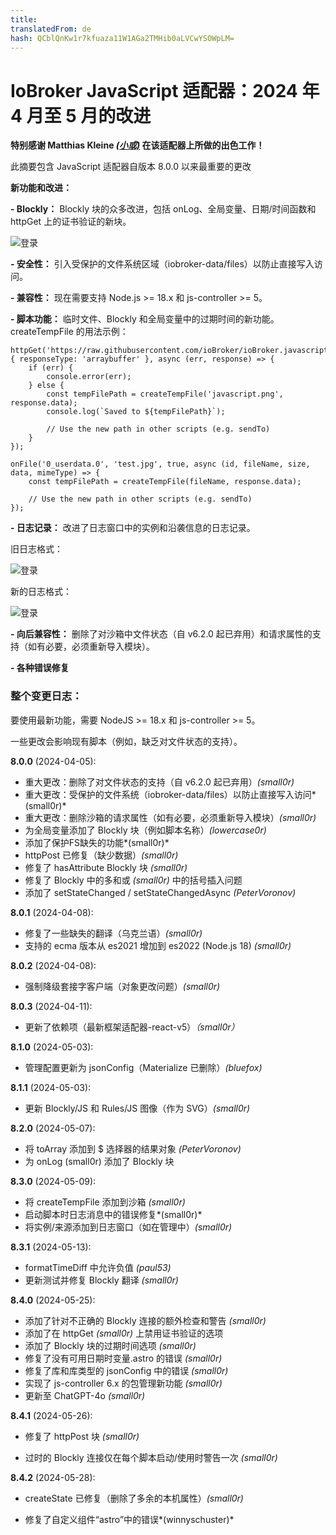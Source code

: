 ```yaml
---
title: 
translatedFrom: de
hash: QCblQnKw1r7kfuaza11W1AGa2TMHib0aLVCwYSOWpLM=
---
```

# IoBroker JavaScript 适配器：2024 年 4 月至 5 月的改进
**特别感谢 Matthias Kleine [*(小或)*](https://github.com/klein0r) 在该适配器上所做的出色工作！**

此摘要包含 JavaScript 适配器自版本 8.0.0 以来最重要的更改

**新功能和改进：**

**- Blockly：** Blockly 块的众多改进，包括 onLog、全局变量、日期/时间函数和 httpGet 上的证书验证的新块。

![登录](en/blog/images/2024_06_06_onLog.png)

**- 安全性：** 引入受保护的文件系统区域（iobroker-data/files）以防止直接写入访问。

**- 兼容性：** 现在需要支持 Node.js >= 18.x 和 js-controller >= 5。

**- 脚本功能：** 临时文件、Blockly 和全局变量中的过期时间的新功能。
createTempFile 的用法示例：

```
httpGet('https://raw.githubusercontent.com/ioBroker/ioBroker.javascript/master/admin/javascript.png', { responseType: 'arraybuffer' }, async (err, response) => {
    if (err) {
        console.error(err);
    } else {
        const tempFilePath = createTempFile('javascript.png', response.data);
        console.log(`Saved to ${tempFilePath}`);

        // Use the new path in other scripts (e.g. sendTo)
    }
});

onFile('0_userdata.0', 'test.jpg', true, async (id, fileName, size, data, mimeType) => {
    const tempFilePath = createTempFile(fileName, response.data);

    // Use the new path in other scripts (e.g. sendTo)
});
```

**- 日志记录：** 改进了日志窗口中的实例和沿袭信息的日志记录。

旧日志格式：

![登录](en/blog/images/2024_06_06_old_logs.png)

新的日志格式：

![登录](en/blog/images/2024_06_06_new_logs.png)

**- 向后兼容性：** 删除了对沙箱中文件状态（自 v6.2.0 起已弃用）和请求属性的支持（如有必要，必须重新导入模块）。

**- 各种错误修复**

### 整个变更日志：
要使用最新功能，需要 NodeJS >= 18.x 和 js-controller >= 5。

一些更改会影响现有脚本（例如，缺乏对文件状态的支持）。

**8.0.0** (2024-04-05):

- 重大更改：删除了对文件状态的支持（自 v6.2.0 起已弃用）*(small0r)*
- 重大更改：受保护的文件系统（iobroker-data/files）以防止直接写入访问*(small0r)*
- 重大更改：删除沙箱的请求属性（如有必要，必须重新导入模块）*(small0r)*
- 为全局变量添加了 Blockly 块（例如脚本名称）*(lowercase0r)*
- 添加了保护FS缺失的功能*(small0r)*
- httpPost 已修复（缺少数据）*(small0r)*
- 修复了 hasAttribute Blockly 块 *(small0r)*
- 修复了 Blockly 中的多和或 *(small0r)* 中的括号插入问题
- 添加了 setStateChanged / setStateChangedAsync *(PeterVoronov)*

**8.0.1** (2024-04-08):

- 修复了一些缺失的翻译（乌克兰语）*(small0r)*
- 支持的 ecma 版本从 es2021 增加到 es2022 (Node.js 18) *(small0r)*

**8.0.2** (2024-04-08):

- 强制降级套接字客户端（对象更改问题）*(small0r)*

**8.0.3** (2024-04-11):

- 更新了依赖项（最新框架适配器-react-v5）*（small0r）*

**8.1.0** (2024-05-03):

- 管理配置更新为 jsonConfig（Materialize 已删除）*(bluefox)*

**8.1.1** (2024-05-03):

- 更新 Blockly/JS 和 Rules/JS 图像（作为 SVG）*(small0r)*

**8.2.0** (2024-05-07):

- 将 toArray 添加到 $ 选择器的结果对象 *(PeterVoronov)*
- 为 onLog (small0r) 添加了 Blockly 块

**8.3.0** (2024-05-09):

- 将 createTempFile 添加到沙箱 *(small0r)*
- 启动脚本时日志消息中的错误修复*(small0r)*
- 将实例/来源添加到日志窗口（如在管理中）*(small0r)*

**8.3.1** (2024-05-13):

- formatTimeDiff 中允许负值 *(paul53)*
- 更新测试并修复 Blockly 翻译 *(small0r)*

**8.4.0** (2024-05-25):

- 添加了针对不正确的 Blockly 连接的额外检查和警告 *(small0r)*
- 添加了在 httpGet *(small0r)* 上禁用证书验证的选项
- 添加了 Blockly 块的过期时间选项 *(small0r)*
- 修复了没有可用日期时变量.astro 的错误 *(small0r)*
- 修复了库和库类型的 jsonConfig 中的错误 *(small0r)*
- 实现了 js-controller 6.x 的包管理新功能 *(small0r)*
- 更新至 ChatGPT-4o *(small0r)*

**8.4.1** (2024-05-26):

- 修复了 httpPost 块 *(small0r)*

- 过时的 Blockly 连接仅在每个脚本启动/使用时警告一次 *(small0r)*

**8.4.2** (2024-05-28):

- createState 已修复（删除了多余的本机属性）*(small0r)*

- 修复了自定义组件“astro”中的错误*(winnyschuster)*
